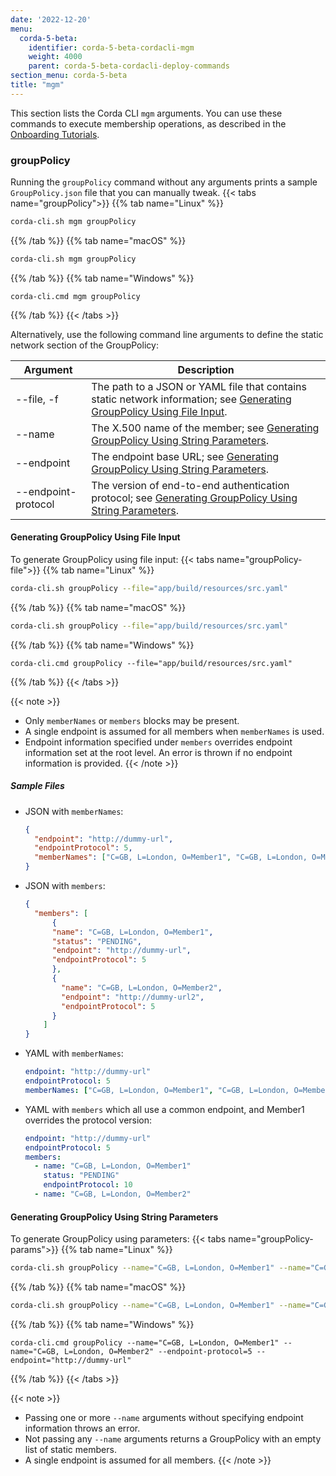 ```yaml
---
date: '2022-12-20'
menu:
  corda-5-beta:
    identifier: corda-5-beta-cordacli-mgm
    weight: 4000
    parent: corda-5-beta-cordacli-deploy-commands
section_menu: corda-5-beta
title: "mgm"
---
```


This section lists the Corda CLI `mgm` arguments. You can use these commands to execute membership operations, as described in the [Onboarding Tutorials](deployment-tutorials/onboarding/overview.html).

### groupPolicy

Running the `groupPolicy` command without any arguments prints a sample `GroupPolicy.json` file that you can manually tweak.
   {{< tabs name="groupPolicy">}}
   {{% tab name="Linux" %}}
   ```sh
   corda-cli.sh mgm groupPolicy
   ```
   {{% /tab %}}
  {{% tab name="macOS" %}}
   ```sh
   corda-cli.sh mgm groupPolicy
   ```
   {{% /tab %}}
   {{% tab name="Windows" %}}
   ```shell
   corda-cli.cmd mgm groupPolicy
   ```
   {{% /tab %}}
   {{< /tabs >}}

Alternatively, use the following command line arguments to define the static network section of the GroupPolicy:

| Argument            | Description                                                          |
|---------------------|----------------------------------------------------------------------|
| --file, -f          | The path to a JSON or YAML file that contains static network information; see [Generating GroupPolicy Using File Input](#generating-groupPolicy-using-file-input).|
| --name              | The X.500 name of the member; see [Generating GroupPolicy Using String Parameters](#generating-grouppolicy-using-string-parameters).|
| --endpoint          | The endpoint base URL; see [Generating GroupPolicy Using String Parameters](#generating-grouppolicy-using-string-parameters).|
| --endpoint-protocol | The version of end-to-end authentication protocol; see [Generating GroupPolicy Using String Parameters](#generating-grouppolicy-using-string-parameters).|

#### Generating GroupPolicy Using File Input

To generate GroupPolicy using file input:
   {{< tabs name="groupPolicy-file">}}
   {{% tab name="Linux" %}}
   ```sh
   corda-cli.sh groupPolicy --file="app/build/resources/src.yaml"
   ```
   {{% /tab %}}
  {{% tab name="macOS" %}}
   ```sh
   corda-cli.sh groupPolicy --file="app/build/resources/src.yaml"
   ```
   {{% /tab %}}
   {{% tab name="Windows" %}}
   ```shell
   corda-cli.cmd groupPolicy --file="app/build/resources/src.yaml"
   ```
   {{% /tab %}}
   {{< /tabs >}}

{{< note >}}
* Only `memberNames` or `members` blocks may be present.
* A single endpoint is assumed for all members when `memberNames` is used.
* Endpoint information specified under `members` overrides endpoint information set at the root level. An error is thrown if no endpoint information is provided.
{{< /note >}}

##### Sample Files

* JSON with `memberNames`:
  ```json
  {
    "endpoint": "http://dummy-url",
    "endpointProtocol": 5,
    "memberNames": ["C=GB, L=London, O=Member1", "C=GB, L=London, O=Member2"]
  }
  ```

* JSON with `members`:
  ```json
  {
    "members": [
        {
        "name": "C=GB, L=London, O=Member1",
        "status": "PENDING",
        "endpoint": "http://dummy-url",
        "endpointProtocol": 5
        },
        {
          "name": "C=GB, L=London, O=Member2",
          "endpoint": "http://dummy-url2",
          "endpointProtocol": 5
        }
      ]
  }
  ```
* YAML with `memberNames`:
  ```yaml
  endpoint: "http://dummy-url"
  endpointProtocol: 5
  memberNames: ["C=GB, L=London, O=Member1", "C=GB, L=London, O=Member2"]
  ```

* YAML with `members` which all use a common endpoint, and Member1 overrides the protocol version:
  ```yaml
  endpoint: "http://dummy-url"
  endpointProtocol: 5
  members:
    - name: "C=GB, L=London, O=Member1"
      status: "PENDING"
      endpointProtocol: 10
    - name: "C=GB, L=London, O=Member2"
  ```

#### Generating GroupPolicy Using String Parameters

To generate GroupPolicy using parameters:
   {{< tabs name="groupPolicy-params">}}
   {{% tab name="Linux" %}}
   ```sh
   corda-cli.sh groupPolicy --name="C=GB, L=London, O=Member1" --name="C=GB, L=London, O=Member2" --endpoint-protocol=5 --endpoint="http://dummy-url"
   ```
   {{% /tab %}}
   {{% tab name="macOS" %}}
   ```sh
   corda-cli.sh groupPolicy --name="C=GB, L=London, O=Member1" --name="C=GB, L=London, O=Member2" --endpoint-protocol=5 --endpoint="http://dummy-url"
   ```
   {{% /tab %}}
   {{% tab name="Windows" %}}
   ```shell
   corda-cli.cmd groupPolicy --name="C=GB, L=London, O=Member1" --name="C=GB, L=London, O=Member2" --endpoint-protocol=5 --endpoint="http://dummy-url"
   ```
   {{% /tab %}}
   {{< /tabs >}}

{{< note >}}
* Passing one or more `--name` arguments without specifying endpoint information throws an error.
* Not passing any `--name` arguments returns a GroupPolicy with an empty list of static members.
* A single endpoint is assumed for all members.
{{< /note >}}